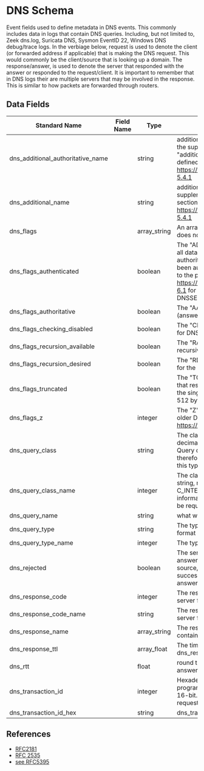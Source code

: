 # DNS Schema
Event fields used to define metadata in DNS events. This commonly includes data in logs that contain DNS queries.
Including, but not limited to, Zeek dns.log, Suricata DNS, Sysmon EventID 22, Windows DNS debug/trace logs.
In the verbiage below, request is used to denote the client (or forwarded address if applicable) that is making the DNS request. This would commonly be the client/source that is looking up a domain.
The response/answer, is used to denote the server that responded with the answer or responded to the request/client.
It is important to remember that in DNS logs their are multiple servers that may be involved in the response. This is similar to how packets are forwarded through routers.

## Data Fields
|Standard Name|Field Name|Type|Description|Sample Value|
|---|---|---|---|---|
|dns_additional_authoritative_name||string|additional authoritative response data from the supplemental information in the "additional" section of the DNS response defined in https://tools.ietf.org/html/rfc2181#section-5.4.1|google.com|
|dns_additional_name||string|additional response data from the supplemental information in the "additional" section of the DNS response defined in https://tools.ietf.org/html/rfc2181#section-5.4.1|10.10.10.1|
|dns_flags||array_string|An array of DNS flags if the data source does not parse them or set as boolean|[ "1", "0" ]|
|dns_flags_authenticated||boolean|The "AD" flag. Indicates in a response that all data included in the answer and authority sections of the response have been authenticated by the server according to the policies of that server. see https://tools.ietf.org/html/rfc3655#section-6.1 for more information. This is related to DNSSEC|false|
|dns_flags_authoritative||boolean|The "AA" flag. Whether the response (answer) from the server was authoritative|true|
|dns_flags_checking_disabled||boolean|The "CD" flag. Indicates checking disabled for DNSSEC|true|
|dns_flags_recursion_available||boolean|The "RA" flag. Indicates the server supports recursive queries|false|
|dns_flags_recursion_desired||boolean|The "RD" flag. Client requested recursion for the lookup/request|true|
|dns_flags_truncated||boolean|The "TC" flag. Indicating (from the server) that response was more than permitted for the single sessions channel, this is usually 512 bytes.|true|
|dns_flags_z||integer|The "Z" flag. This is a reserved field for older DNS implementations https://tools.ietf.org/html/rfc5395|0|
|dns_query_class||string|The class of the dns record requested in decimal format, normally this should be 1. Query class is related to zone information, therefore most clients would be request this type of class|1|
|dns_query_class_name||integer|The class of the dns record requested as a string, normally this should be C_INTERNET. Query class is related to zone information, therefore most clients would be request this type of class|C_INTERNET|
|dns_query_name||string|what was queried|google.com|
|dns_query_type||string|The type of dns requested in decimal format|28|
|dns_query_type_name||integer|The type of dns requested as a string|AAAA|
|dns_rejected||boolean|The server responded to the query but no answers were given. If not in the log source, could also be determined by a successful dns response code and no answers/replies returned|false|
|dns_response_code||integer|The response code returned from the server for the request in decimal format|0|
|dns_response_code_name||string|The response code returned from the server for the request as a string|NOERROR|
|dns_response_name||array_string|The results returned for the dns query. can contain a mix of IPs or domains|8.8.8.8|
|dns_response_ttl||array_float|The time to live (TTL) for each dns_response_name|``|
|dns_rtt||float|round trip time (RTT) of the dns query to answer|0.006946|
|dns_transaction_id||integer|Hexadecimal identifier assigned by the program that generated the DNS query. Is 16-bit. Can be used to match up DNS requests across software/clients|4D11|
|dns_transaction_id_hex||string|dns_transaction_id in decimal format|19729|

## References
* [RFC2181](https://tools.ietf.org/html/rfc2181#section-5.4.1)
* [RFC 2535](https://tools.ietf.org/html/rfc3655#section-6.1)
* [see RFC5395](https://tools.ietf.org/html/rfc5395)
